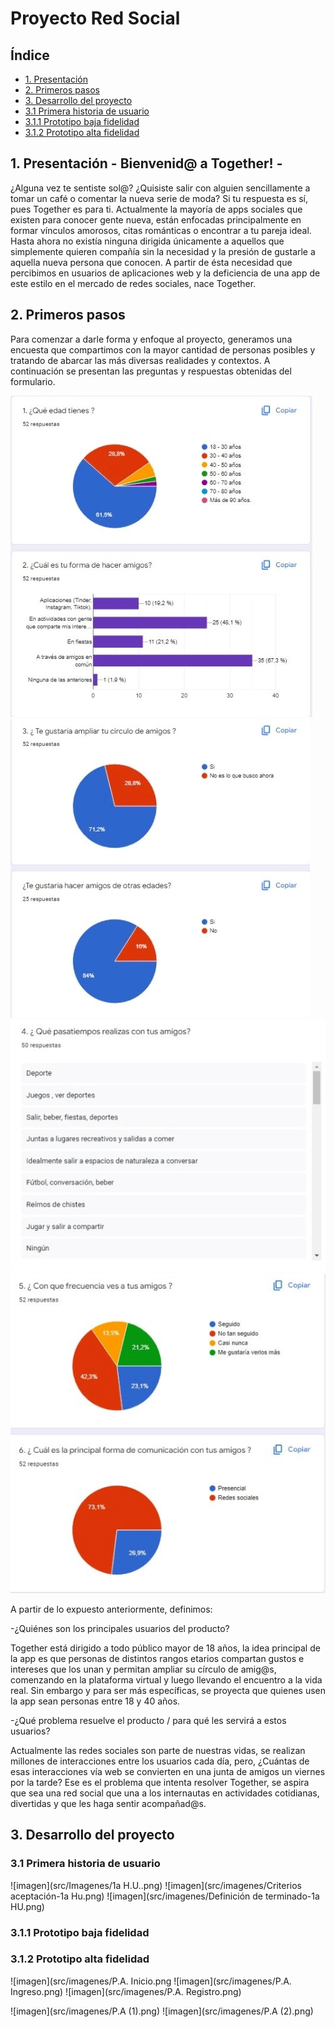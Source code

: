 # Proyecto Red Social

## Índice

* [1. Presentación](#1-presentación)
* [2. Primeros pasos](#2-primeros-pasos)
* [3. Desarrollo del proyecto](#3-primeros-pasos)
* [3.1 Primera historia de usuario](###-3.1-Primera-historia-de-usuario)
* [3.1.1 Prototipo baja fidelidad](###-3.1.2-Prototipo-baja-fidelidad)
* [3.1.2 Prototipo alta fidelidad](###-3.1.2-Prototipo-alta-fidelidad)


## 1. Presentación - Bienvenid@ a Together! -

¿Alguna vez te sentiste sol@? ¿Quisiste salir con alguien sencillamente a tomar un café o comentar la nueva serie de moda? Si tu respuesta es sí,
pues Together es para ti.
Actualmente la mayoría de apps sociales que existen para conocer gente nueva, están enfocadas principalmente en formar vínculos amorosos, citas 
románticas o encontrar a tu pareja ideal. 
Hasta ahora no existía ninguna dirigida únicamente a aquellos que simplemente quieren compañía sin la necesidad y la presión de gustarle a aquella nueva persona que conocen.
A partir de ésta necesidad que percibimos en usuarios de aplicaciones web y la deficiencia de una app de este estilo en el mercado de 
redes sociales, nace Together. 



## 2. Primeros pasos

Para comenzar a darle forma y enfoque al proyecto, generamos una encuesta que compartimos con la mayor cantidad de personas posibles y tratando de abarcar las más diversas realidades y contextos. A continuación se presentan las preguntas y respuestas obtenidas del formulario.

![imagen](src/Imagenes/formulario(1).png)
![imagen](src/imagenes/formulario(2).png)
![imagen](src/imagenes/formulario(3).png)
![imagen](src/imagenes/formulario(4).png)

A partir de lo expuesto anteriormente, definimos:

-¿Quiénes son los principales usuarios del producto?                    

Together está dirigido a todo público mayor de 18 años, la idea principal de la app es que personas de distintos rangos etarios compartan gustos
e intereses que los unan y permitan ampliar su círculo de amig@s, comenzando en la plataforma virtual y luego llevando el encuentro a la vida real.
Sin embargo y para ser más específicas, se proyecta que quienes usen la app sean personas entre 18 y 40 años.

-¿Qué problema resuelve el producto / para qué les servirá a estos usuarios?

Actualmente las redes sociales son parte de nuestras vidas, se realizan millones de interacciones entre los usuarios cada día, pero, ¿Cuántas de esas interacciones vía web se convierten en una junta de amigos un viernes por la tarde?
Ese es el problema que intenta resolver Together, se aspira que sea una red social que una a los internautas en actividades cotidianas, divertidas y que les haga sentir acompañad@s.

## 3. Desarrollo del proyecto
 
### 3.1 Primera historia de usuario

![imagen](src/Imagenes/1a H.U..png)
![imagen](src/imagenes/Criterios aceptación-1a Hu.png)
![imagen](src/imagenes/Definición de terminado-1a HU.png)

### 3.1.1 Prototipo baja fidelidad

### 3.1.2 Prototipo alta fidelidad

![imagen](src/imagenes/P.A. Inicio.png
![imagen](src/imagenes/P.A. Ingreso.png)
![imagen](src/imagenes/P.A. Registro.png)

![imagen](src/imagenes/P.A (1).png)
![imagen](src/imagenes/P.A (2).png)












